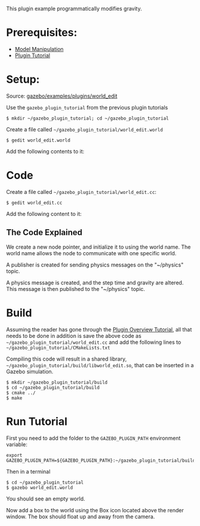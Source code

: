 This plugin example programmatically modifies gravity.

# Prerequisites:

 * [Model Manipulation](/tutorials/?tut=plugins_model) 
 * [Plugin Tutorial](/tutorials/?tut=plugins_hello_world)

# Setup:

Source: [gazebo/examples/plugins/world_edit](https://github.com/osrf/gazebo/blob/gazebo_2.2/examples/plugins/world_edit)

Use the `gazebo_plugin_tutorial` from the previous plugin tutorials

    $ mkdir ~/gazebo_plugin_tutorial; cd ~/gazebo_plugin_tutorial

Create a file called `~/gazebo_plugin_tutorial/world_edit.world`

    $ gedit world_edit.world

Add the following contents to it:

<include src='http://github.com/osrf/gazebo/raw/gazebo_2.2/examples/plugins/world_edit/world_edit.world' />


# Code

Create a file called `~/gazebo_plugin_tutorial/world_edit.cc`:

    $ gedit world_edit.cc

Add the following content to it:

<include from="/#include/" src='http://github.com/osrf/gazebo/raw/gazebo_2.2/examples/plugins/world_edit/world_edit.cc'/>


## The Code Explained

<include from="@  * // Create a new transport node@" to="/node.*Init.*/" src='http://github.com/osrf/gazebo/raw/gazebo_2.2/examples/plugins/world_edit/world_edit.cc' />

We create a new node pointer, and initialize it to using the world name.
The world name allows the node to communicate with one specific world.
<include from="@  *// Create a publisher@" to="/Advertise.*/" src='http://github.com/osrf/gazebo/raw/gazebo_2.2/examples/plugins/world_edit/world_edit.cc' />

A publisher is created for sending physics messages on the "~/physics" topic.
<include from="/  * msgs::Physics physicsMsg/" to="/physicsPub.*Publish.*/" src='http://github.com/osrf/gazebo/raw/gazebo_2.2/examples/plugins/world_edit/world_edit.cc' />

A physics message is created, and the step time and gravity are altered.
This message is then published to the "~/physics" topic.

# Build

Assuming the reader has gone through the [Plugin Overview Tutorial](/tutorials/?tut=plugins_hello_world), all that needs to be done in addition is save the above code as `~/gazebo_plugin_tutorial/world_edit.cc` and add the following lines to `~/gazebo_plugin_tutorial/CMakeLists.txt`

<include from="/add_library/" src='http://github.com/osrf/gazebo/raw/gazebo_2.2/examples/plugins/world_edit/CMakeLists.txt' />

Compiling this code will result in a shared library, `~/gazebo_plugin_tutorial/build/libworld_edit.so`, that can be inserted in a Gazebo simulation.

~~~
$ mkdir ~/gazebo_plugin_tutorial/build
$ cd ~/gazebo_plugin_tutorial/build
$ cmake ../
$ make
~~~

# Run Tutorial

First you need to add the folder to the `GAZEBO_PLUGIN_PATH` environment variable:

~~~
export GAZEBO_PLUGIN_PATH=${GAZEBO_PLUGIN_PATH}:~/gazebo_plugin_tutorial/build/
~~~

Then in a terminal

~~~
$ cd ~/gazebo_plugin_tutorial
$ gazebo world_edit.world
~~~

You should see an empty world.

Now add a box to the world using the Box icon located above the render window.
The box should float up and away from the camera.
